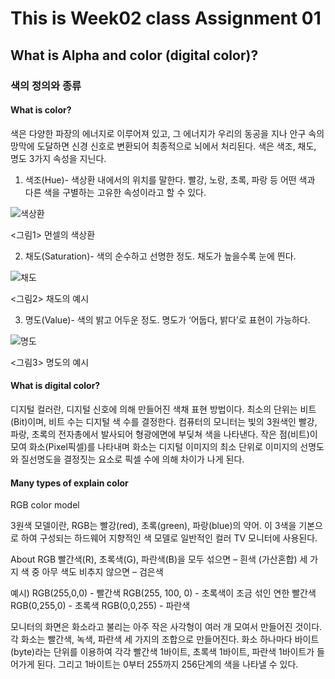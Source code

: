 # This is Week02 class Assignment 01
## What is Alpha and color (digital color)?
### 색의 정의와 종류

#### What is color?

색은 다양한 파장의 에너지로 이루어져 있고, 그 에너지가 우리의 동공을 지나 안구 속의 망막에 도달하면 신경 신호로 변환되어 최종적으로 뇌에서 처리된다.
색은 색조, 채도, 명도 3가지 속성을 지닌다. 

1. 색조(Hue)- 색상환 내에서의 위치를 말한다. 빨강, 노랑, 초록, 파랑 등 어떤 색과 다른 색을 구별하는 고유한 속성이라고 할 수 있다.

![색상환](https://user-images.githubusercontent.com/70870803/93597174-96c4b900-f9f5-11ea-9cd4-d74f6c591064.jpg)
  
  <그림1> 먼셀의 색상환




2. 채도(Saturation)- 색의 순수하고 선명한 정도. 채도가 높을수록 눈에 띈다. 

![채도](https://user-images.githubusercontent.com/70870803/93597431-033fb800-f9f6-11ea-99c6-b03f7e9c3ce4.JPG)
  
  <그림2> 채도의 예시




3. 명도(Value)- 색의 밝고 어두운 정도. 명도가 ‘어둡다, 밝다’로 표현이 가능하다. 

![명도](https://user-images.githubusercontent.com/70870803/93597440-05a21200-f9f6-11ea-9bba-85f23f4f4e90.JPG)
  
  <그림3> 명도의 예시



#### What is digital color?

디지털 컬러란, 디지털 신호에 의해 만들어진 색채 표현 방법이다. 
최소의 단위는 비트(Bit)이며, 비트 수는 디지털 색 수를 결정한다. 
컴퓨터의 모니터는 빛의 3원색인 빨강, 파랑, 초록의 전자총에서 발사되어 형광에면에 부딪쳐 색을 나타낸다. 
작은 점(비트)이 모여 화소(Pixel픽셀)를 나타내며 화소는 디지털 이미지의 최소 단위로 이미지의 선명도와 질선명도을 결정짓는 요소로 픽셀 수에 의해 차이가 나게 된다. 


#### Many types of explain color

RGB color model

3원색 모델이란, RGB는 빨강(red), 초록(green), 파랑(blue)의 약어. 이 3색을 기본으로 하여 구성되는 하드웨어 지향적인 색 모델로 일반적인 컬러 TV 모니터에 사용된다.

About RGB
빨간색(R), 초록색(G), 파란색(B)을 모두 섞으면 – 흰색 (가산혼합) 
세 가지 색 중 아무 색도 비추지 않으면 – 검은색

예시) RGB(255,0,0) - 빨간색
      RGB(255, 100, 0) - 초록색이 조금 섞인 연한 빨간색
      RGB(0,255,0) - 초록색 
      RGB(0,0,255) - 파란색
      
모니터의 화면은 화소라고 불리는 아주 작은 사각형이 여러 개 모여서 만들어진 것이다. 
각 화소는 빨간색, 녹색, 파란색 세 가지의 조합으로 만들어진다.
화소 하나마다 바이트(byte)라는 단위를 이용하여 각각 빨간색 1바이트, 초록색 1바이트, 파란색 1바이트가 들어가게 된다. 그리고 1바이트는 0부터 255까지 256단계의 색을 나타낼 수 있다.
